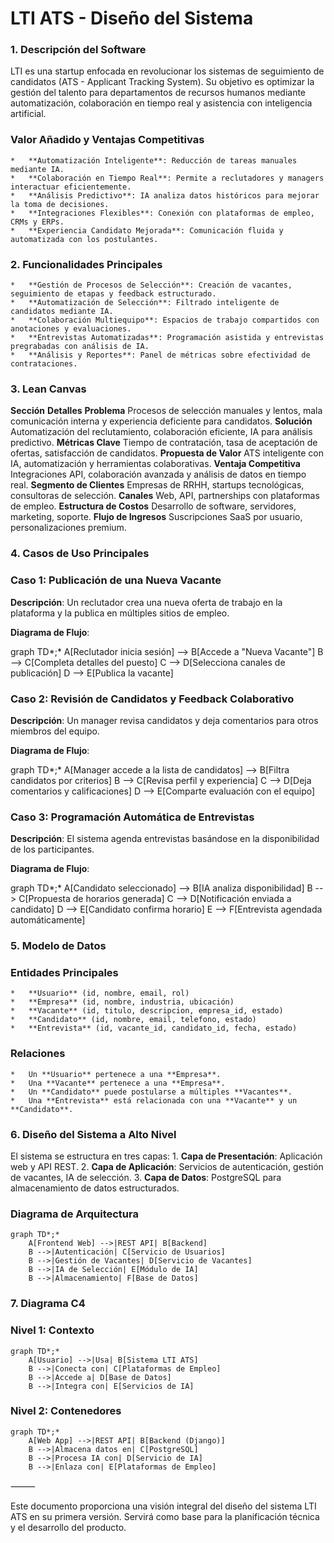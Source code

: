 
# LTI ATS - Diseño del Sistema

### 1. Descripción del Software

LTI es una startup enfocada en revolucionar los sistemas de seguimiento de candidatos (ATS - Applicant Tracking System). Su objetivo es optimizar la gestión del talento para departamentos de recursos humanos mediante automatización, colaboración en tiempo real y asistencia con inteligencia artificial.

### Valor Añadido y Ventajas Competitivas
	* 	**Automatización Inteligente**: Reducción de tareas manuales mediante IA.
	* 	**Colaboración en Tiempo Real**: Permite a reclutadores y managers interactuar eficientemente.
	* 	**Análisis Predictivo**: IA analiza datos históricos para mejorar la toma de decisiones.
	* 	**Integraciones Flexibles**: Conexión con plataformas de empleo, CRMs y ERPs.
	* 	**Experiencia Candidato Mejorada**: Comunicación fluida y automatizada con los postulantes.

### 2. Funcionalidades Principales
	* 	**Gestión de Procesos de Selección**: Creación de vacantes, seguimiento de etapas y feedback estructurado.
	* 	**Automatización de Selección**: Filtrado inteligente de candidatos mediante IA.
	* 	**Colaboración Multiequipo**: Espacios de trabajo compartidos con anotaciones y evaluaciones.
	* 	**Entrevistas Automatizadas**: Programación asistida y entrevistas pregrabadas con análisis de IA.
	* 	**Análisis y Reportes**: Panel de métricas sobre efectividad de contrataciones.

### 3. Lean Canvas

**Sección**	**Detalles**
**Problema**	Procesos de selección manuales y lentos, mala comunicación interna y experiencia deficiente para candidatos.
**Solución**	Automatización del reclutamiento, colaboración eficiente, IA para análisis predictivo.
**Métricas Clave**	Tiempo de contratación, tasa de aceptación de ofertas, satisfacción de candidatos.
**Propuesta de Valor**	ATS inteligente con IA, automatización y herramientas colaborativas.
**Ventaja Competitiva**	Integraciones API, colaboración avanzada y análisis de datos en tiempo real.
**Segmento de Clientes**	Empresas de RRHH, startups tecnológicas, consultoras de selección.
**Canales**	Web, API, partnerships con plataformas de empleo.
**Estructura de Costos**	Desarrollo de software, servidores, marketing, soporte.
**Flujo de Ingresos**	Suscripciones SaaS por usuario, personalizaciones premium.

### 4. Casos de Uso Principales

### Caso 1: Publicación de una Nueva Vacante

**Descripción**: Un reclutador crea una nueva oferta de trabajo en la plataforma y la publica en múltiples sitios de empleo.

**Diagrama de Flujo**:

graph TD*;*
    A[Reclutador inicia sesión] --> B[Accede a "Nueva Vacante"]
    B --> C[Completa detalles del puesto]
    C --> D[Selecciona canales de publicación]
    D --> E[Publica la vacante]

### Caso 2: Revisión de Candidatos y Feedback Colaborativo

**Descripción**: Un manager revisa candidatos y deja comentarios para otros miembros del equipo.

**Diagrama de Flujo**:

graph TD*;*
    A[Manager accede a la lista de candidatos] --> B[Filtra candidatos por criterios]
    B --> C[Revisa perfil y experiencia]
    C --> D[Deja comentarios y calificaciones]
    D --> E[Comparte evaluación con el equipo]

### Caso 3: Programación Automática de Entrevistas

**Descripción**: El sistema agenda entrevistas basándose en la disponibilidad de los participantes.

**Diagrama de Flujo**:

graph TD*;*
    A[Candidato seleccionado] --> B[IA analiza disponibilidad]
    B --> C[Propuesta de horarios generada]
    C --> D[Notificación enviada a candidato]
    D --> E[Candidato confirma horario]
    E --> F[Entrevista agendada automáticamente]

### 5. Modelo de Datos

### Entidades Principales
	* 	**Usuario** (id, nombre, email, rol)
	* 	**Empresa** (id, nombre, industria, ubicación)
	* 	**Vacante** (id, titulo, descripcion, empresa_id, estado)
	* 	**Candidato** (id, nombre, email, telefono, estado)
	* 	**Entrevista** (id, vacante_id, candidato_id, fecha, estado)

### Relaciones
	* 	Un **Usuario** pertenece a una **Empresa**.
	* 	Una **Vacante** pertenece a una **Empresa**.
	* 	Un **Candidato** puede postularse a múltiples **Vacantes**.
	* 	Una **Entrevista** está relacionada con una **Vacante** y un **Candidato**.

### 6. Diseño del Sistema a Alto Nivel

El sistema se estructura en tres capas:
	1.	**Capa de Presentación**: Aplicación web y API REST.
	2.	**Capa de Aplicación**: Servicios de autenticación, gestión de vacantes, IA de selección.
	3.	**Capa de Datos**: PostgreSQL para almacenamiento de datos estructurados.

### Diagrama de Arquitectura

```
graph TD*;*
    A[Frontend Web] -->|REST API| B[Backend]
    B -->|Autenticación| C[Servicio de Usuarios]
    B -->|Gestión de Vacantes| D[Servicio de Vacantes]
    B -->|IA de Selección| E[Módulo de IA]
    B -->|Almacenamiento| F[Base de Datos]
```

### 7. Diagrama C4

### Nivel 1: Contexto

```
graph TD*;*
    A[Usuario] -->|Usa| B[Sistema LTI ATS]
    B -->|Conecta con| C[Plataformas de Empleo]
    B -->|Accede a| D[Base de Datos]
    B -->|Integra con| E[Servicios de IA]
```

### Nivel 2: Contenedores

```
graph TD*;*
    A[Web App] -->|REST API| B[Backend (Django)]
    B -->|Almacena datos en| C[PostgreSQL]
    B -->|Procesa IA con| D[Servicio de IA]
    B -->|Enlaza con| E[Plataformas de Empleo]
```

⸻

Este documento proporciona una visión integral del diseño del sistema LTI ATS en su primera versión. Servirá como base para la planificación técnica y el desarrollo del producto.

